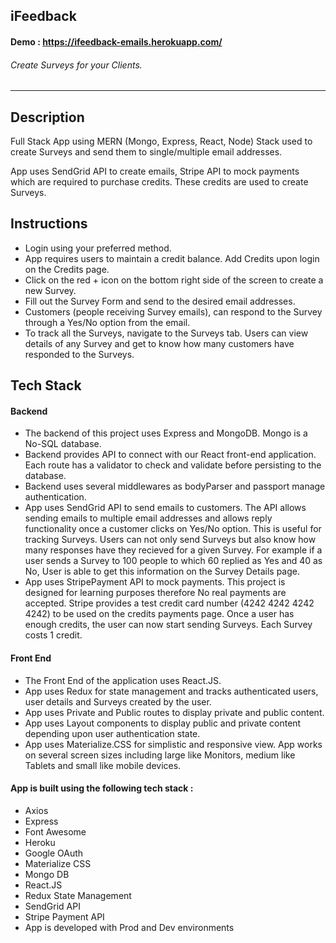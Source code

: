 ## iFeedback

#### Demo : https://ifeedback-emails.herokuapp.com/

###### Create Surveys for your Clients.

---

## Description

Full Stack App using MERN (Mongo, Express, React, Node) Stack used to create Surveys and send them to single/multiple email addresses.

App uses SendGrid API to create emails, Stripe API to mock payments which are required to purchase credits. These credits are used to create Surveys.

## Instructions

- Login using your preferred method.
- App requires users to maintain a credit balance. Add Credits upon login on the Credits page.
- Click on the red + icon on the bottom right side of the screen to create a new Survey.
- Fill out the Survey Form and send to the desired email addresses.
- Customers (people receiving Survey emails), can respond to the Survey through a Yes/No option from the email.
- To track all the Surveys, navigate to the Surveys tab. Users can view details of any Survey and get to know how many customers have responded to the Surveys.

## Tech Stack

#### Backend

- The backend of this project uses Express and MongoDB. Mongo is a No-SQL database.
- Backend provides API to connect with our React front-end application. Each route has a validator to check and validate before persisting to the database.
- Backend uses several middlewares as bodyParser and passport manage authentication.
- App uses SendGrid API to send emails to customers. The API allows sending emails to multiple email addresses and allows reply functionality once a customer clicks on Yes/No option. This is useful for tracking Surveys. Users can not only send Surveys but also know how many responses have they recieved for a given Survey. For example if a user sends a Survey to 100 people to which 60 replied as Yes and 40 as No, User is able to get this information on the Survey Details page.
- App uses StripePayment API to mock payments. This project is designed for learning purposes therefore No real payments are accepted. Stripe provides a test credit card number (4242 4242 4242 4242) to be used on the credits payments page. Once a user has enough credits, the user can now start sending Surveys. Each Survey costs 1 credit.

#### Front End

- The Front End of the application uses React.JS.
- App uses Redux for state management and tracks authenticated users, user details and Surveys created by the user.
- App uses Private and Public routes to display private and public content.
- App uses Layout components to display public and private content depending upon user authentication state.
- App uses Materialize.CSS for simplistic and responsive view. App works on several screen sizes including large like Monitors, medium like Tablets and small like mobile devices.

#### App is built using the following tech stack :

- Axios
- Express
- Font Awesome
- Heroku
- Google OAuth
- Materialize CSS
- Mongo DB
- React.JS
- Redux State Management
- SendGrid API
- Stripe Payment API
- App is developed with Prod and Dev environments
